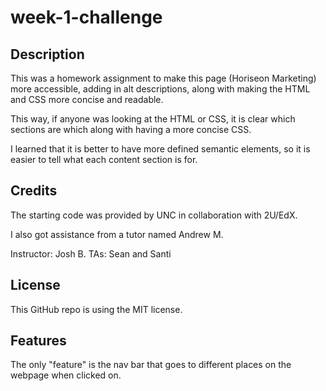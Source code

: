 # week-1-challenge

## Description

This was a homework assignment to make this page (Horiseon Marketing) more accessible, adding in alt descriptions, along with making the HTML and CSS more concise and readable. 

This way, if anyone was looking at the HTML or CSS, it is clear which sections are which along with having a more concise CSS. 

I learned that it is better to have more defined semantic elements, so it is easier to tell what each content section is for. 

## Credits

The starting code was provided by UNC in collaboration with 2U/EdX.

I also got assistance from a tutor named Andrew M.

Instructor: Josh B.
TAs: Sean and Santi

## License

This GitHub repo is using the MIT license. 

## Features

The only "feature" is the nav bar that goes to different places on the webpage when clicked on. 